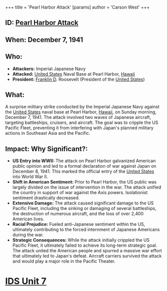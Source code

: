 +++
 title = 'Pearl Harbor Attack'
[params]
	author = 'Carson West'
+++
## ID: [Pearl Harbor Attack](./../pearl-harbor-attack/)

## When: December 7, 1941

## Who: 
* **Attackers:** Imperial Japanese Navy
* **Attacked:** [United States](./../united-states/) Naval Base at Pearl Harbor, [Hawaii](./../hawaii/)
* **President:** [Franklin D](./../franklin-d/). Roosevelt (President of the [United States](./../united-states/))

## What: 

A surprise military strike conducted by the Imperial Japanese Navy against the [United States](./../united-states/) naval base at Pearl Harbor, [Hawaii](./../hawaii/), on Sunday morning, December 7, 1941. The attack involved two waves of Japanese aircraft, targeting battleships, cruisers, and aircraft. The goal was to cripple the US Pacific Fleet, preventing it from interfering with Japan's planned military actions in Southeast Asia and the Pacific.

## Impact: Why Significant?: 
* **US Entry into WWII:** The attack on Pearl Harbor galvanized American public opinion and led to a formal declaration of war against Japan on December 8, 1941. This marked the official entry of the [United States](./../united-states/) into World War II.
* **Shift in American Sentiment:** Prior to Pearl Harbor, the US public was largely divided on the issue of intervention in the war. The attack unified the country in support of war against the Axis powers. Isolationist sentiment drastically decreased.
* **Extensive Damage:** The attack caused significant damage to the US Pacific Fleet, including the sinking or damaging of several battleships, the destruction of numerous aircraft, and the loss of over 2,400 American lives.
* **Racial Prejudice:** Fueled anti-Japanese sentiment within the US, ultimately contributing to the forced internment of Japanese Americans during the war.
* **Strategic Consequences:** While the attack initially crippled the US Pacific Fleet, it ultimately failed to achieve its long-term strategic goal. The attack united the American people and spurred a massive war effort that ultimately led to Japan's defeat. Aircraft carriers survived the attack and would play a major role in the Pacific Theater.

# [IDS Unit 7](./../ids-unit-7/)